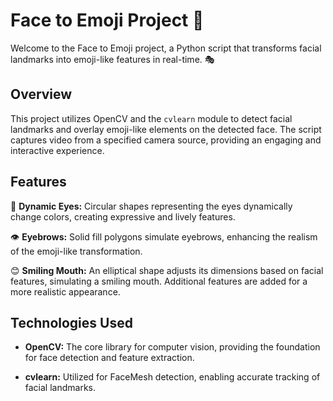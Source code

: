 # Face to Emoji Project 🤖

Welcome to the Face to Emoji project, a Python script that transforms facial landmarks into emoji-like features in real-time. 🎭

## Overview

This project utilizes OpenCV and the `cvlearn` module to detect facial landmarks and overlay emoji-like elements on the detected face. The script captures video from a specified camera source, providing an engaging and interactive experience.

## Features

👀 **Dynamic Eyes:** Circular shapes representing the eyes dynamically change colors, creating expressive and lively features.

👁️ **Eyebrows:** Solid fill polygons simulate eyebrows, enhancing the realism of the emoji-like transformation.

😊 **Smiling Mouth:** An elliptical shape adjusts its dimensions based on facial features, simulating a smiling mouth. Additional features are added for a more realistic appearance.

## Technologies Used

- **OpenCV:** The core library for computer vision, providing the foundation for face detection and feature extraction.

- **cvlearn:** Utilized for FaceMesh detection, enabling accurate tracking of facial landmarks.
